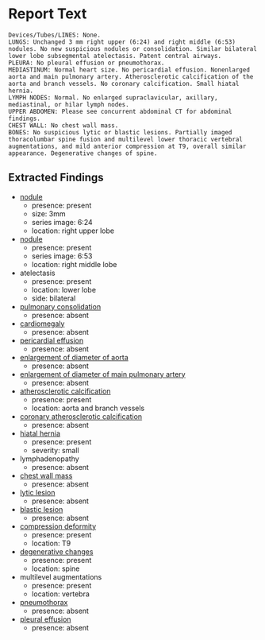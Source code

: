 # Report Text

```text
Devices/Tubes/LINES: None.  
LUNGS: Unchanged 3 mm right upper (6:24) and right middle (6:53) nodules. No new suspicious nodules or consolidation. Similar bilateral lower lobe subsegmental atelectasis. Patent central airways.
PLEURA: No pleural effusion or pneumothorax.
MEDIASTINUM: Normal heart size. No pericardial effusion. Nonenlarged aorta and main pulmonary artery. Atherosclerotic calcification of the aorta and branch vessels. No coronary calcification. Small hiatal hernia.
LYMPH NODES: Normal. No enlarged supraclavicular, axillary, mediastinal, or hilar lymph nodes.
UPPER ABDOMEN: Please see concurrent abdominal CT for abdominal findings.
CHEST WALL: No chest wall mass.
BONES: No suspicious lytic or blastic lesions. Partially imaged thoracolumbar spine fusion and multilevel lower thoracic vertebral augmentations, and mild anterior compression at T9, overall similar appearance. Degenerative changes of spine.
```

## Extracted Findings

- [nodule](../../definitions/hood/pulmonary-nodule.md)
  - presence: present
  - size: 3mm
  - series image: 6:24
  - location: right upper lobe
- [nodule](../../definitions/hood/pulmonary-nodule.md)
  - presence: present
  - series image: 6:53
  - location: right middle lobe
- atelectasis
  - presence: present
  - location: lower lobe
  - side: bilateral
- [pulmonary consolidation](../../definitions/smartreporting/consolidation.txt)
  - presence: absent
- [cardiomegaly](../../definitions/upmedic/Cardiomegaly.cde.md)
  - presence: absent
- [pericardial effusion](../../definitions/hood/pericardial-effusion.md)
  - presence: absent
- [enlargement of diameter of aorta](../../definitions/hood/aortic-measurements.md)
  - presence: absent
- [enlargement of diameter of main pulmonary artery](../../definitions/hood/pulmonary-artery-dilation.md)
  - presence: absent
- [atherosclerotic calcification](../../definitions/hood/aortic-atherosclerosis.md)
  - presence: present
  - location: aorta and branch vessels
- [coronary atherosclerotic calcification](../../definitions/nuance/coronary_artery_calcification.json)
  - presence: absent
- [hiatal hernia](../../definitions/nuance/hiatal_hernia.json)
  - presence: present
  - severity: small
- lymphadenopathy
  - presence: absent
- [chest wall mass](../../definitions/nuance/chest_wall_mass.json)
  - presence: absent
- [lytic lesion](../../definitions/hood/lytic-lesion.md)
  - presence: absent
- [blastic lesion](../../definitions/hood/sclerotic-lesion.md)
  - presence: absent
- [compression deformity](../../definitions/hood/compression-fracture.md)
  - presence: present
  - location: T9
- [degenerative changes](../../definitions/nuance/thoracic_spine_degenerative_changes.json)
  - presence: present
  - location: spine
- multilevel augmentations
  - presence: present
  - location: vertebra
- [pneumothorax](../../definitions/hood/pneumothorax.md)
  - presence: absent
- [pleural effusion](../../definitions/hood/pleural-effusion.md)
  - presence: absent
  